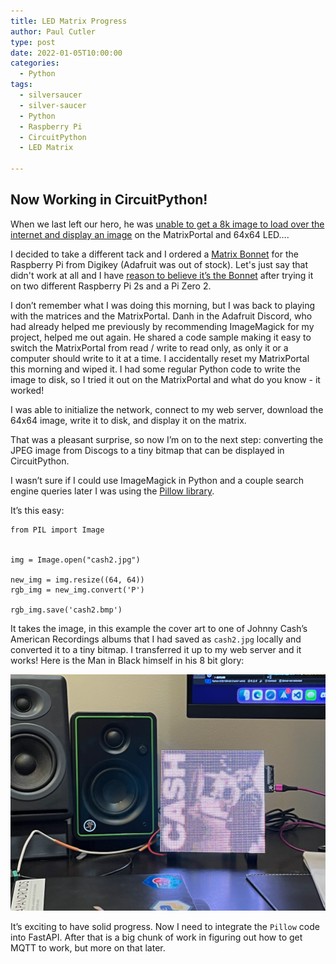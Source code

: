```yaml
---
title: LED Matrix Progress
author: Paul Cutler 
type: post 
date: 2022-01-05T10:00:00
categories:
  - Python
tags:
  - silversaucer
  - silver-saucer
  - Python
  - Raspberry Pi
  - CircuitPython
  - LED Matrix

---
```


## Now Working in CircuitPython!
When we last left our hero, he was [unable to get a 8k image to load over the internet and display an image](https://paulcutler.org/posts/2021/12/the-right-tool-for-the-right-job/) on the MatrixPortal and 64x64 LED….

I decided to take a different tack and I ordered a [Matrix Bonnet](https://www.adafruit.com/product/3211) for the Raspberry Pi from Digikey (Adafruit was out of stock).  Let's just say that didn't work at all and I have [reason to believe it’s the Bonnet](https://forums.adafruit.com/viewtopic.php?f=50&t=186760) after trying it on two different Raspberry Pi 2s and a Pi Zero 2.

I don’t remember what I was doing this morning, but I was back to playing with the matrices and the MatrixPortal.   Danh in the Adafruit Discord, who had already helped me previously by recommending ImageMagick for my project, helped me out again.  He shared a code sample making it easy to switch the MatrixPortal from read / write to read only, as only it or a computer should write to it at a time.  I accidentally reset my MatrixPortal this morning and wiped it.  I had some regular Python code to write the image to disk, so I tried it out on the MatrixPortal and what do you know - it worked!

I was able to initialize the network, connect to my web server, download the 64x64 image, write it to disk, and display it on the matrix.

That was a pleasant surprise, so now I’m on to the next step: converting the JPEG image from Discogs to a tiny bitmap that can be displayed in CircuitPython.

I wasn’t sure if I could use ImageMagick in Python and a couple search engine queries later I was using the [Pillow library](https://python-pillow.org/).

It’s this easy:

```
from PIL import Image


img = Image.open("cash2.jpg")

new_img = img.resize((64, 64))
rgb_img = new_img.convert('P')

rgb_img.save('cash2.bmp')
```

It takes the image, in this example the cover art to one of Johnny Cash’s American Recordings albums that I had saved as `cash2.jpg` locally and converted it to a tiny bitmap.  I transferred it up to my web server and it works!  Here is the Man in Black himself in his 8 bit glory:

![Johnny Cash Album Cover](cash3.png)

It’s exciting to have solid progress.  Now I need to integrate the `Pillow` code into FastAPI.  After that is a big chunk of work in figuring out how to get MQTT to work, but more on that later.




